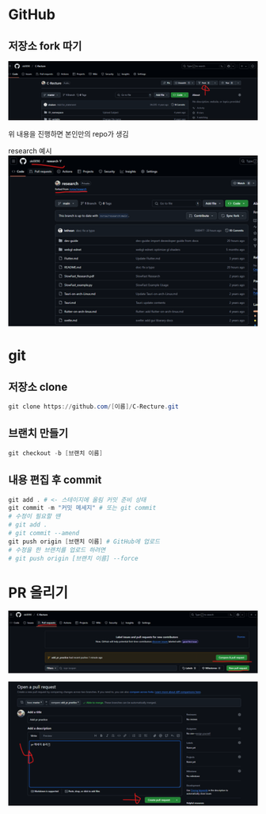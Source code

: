 # GitHub

## 저장소 fork 따기

![sc1](1.png)

위 내용을 진행하면 본인만의 repo가 생김

research 예시
![sc2](2.png)

# git


## 저장소 clone

```powershell
git clone https://github.com/[이름]/C-Recture.git
```

## 브랜치 만들기

```powershell
git checkout -b [브랜치 이름]
```

## 내용 편집 후 commit

```powershell
git add . # <- 스테이지에 올림 커밋 준비 상태
git commit -m "커밋 메세지" # 또는 git commit
# 수정이 필요할 땐
# git add .
# git commit --amend
git push origin [브랜치 이름] # GitHub에 업로드
# 수정을 한 브랜치를 업로드 하려면
# git push origin [브랜치 이름] --force
```

# PR 올리기

![sc3](3.png)

![sc4](4.png)
